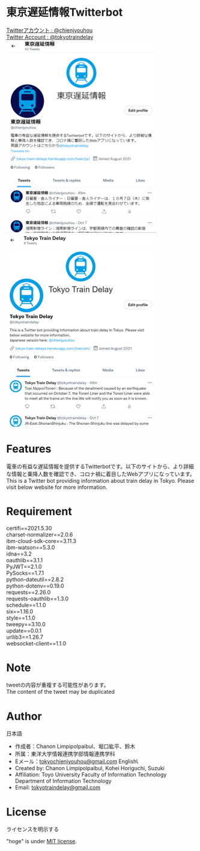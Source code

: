 # 東京遅延情報Twitterbot

[Twitterアカウント : @chienjyouhou](https://twitter.com/chienjyouhou)\
[Twitter Account : @tokyotraindelay](https://twitter.com/tokyotraindelay)\
<img src="https://github.com/Kohei554/opendata0925/blob/main/twi_jp.png" width="400"><img src="https://github.com/Kohei554/opendata0925/blob/main/twi_en.png" width="400">

# Features
電車の有益な遅延情報を提供するTwitterbotです。以下のサイトから、より詳細な情報と乗降人数を確認でき、コロナ禍に着目したWebアプリになっています。\
This is a Twitter bot providing information about train delay in Tokyo. Please visit below website for more information.

# Requirement

certifi==2021.5.30\
charset-normalizer==2.0.6\
ibm-cloud-sdk-core==3.11.3\
ibm-watson==5.3.0\
idna==3.2\
oauthlib==3.1.1\
PyJWT==2.1.0\
PySocks==1.7.1\
python-dateutil==2.8.2\
python-dotenv==0.19.0\
requests==2.26.0\
requests-oauthlib==1.3.0\
schedule==1.1.0\
six==1.16.0\
style==1.1.0\
tweepy==3.10.0\
update==0.0.1\
urllib3==1.26.7\
websocket-client==1.1.0

# Note

tweetの内容が重複する可能性があります。\
The content of the tweet may be duplicated

# Author

日本語
* 作成者：Chanon Limpipolpaibul、堀口紘平、鈴木
* 所属：東洋大学情報連携学部情報連携学科
* Eメール：tokyochienjyouhou@gmail.com
English\
* Created by: Chanon Limpipolpaibul, Kohei Horiguchi, Suzuki
* Affiliation: Toyo University Faculty of Information Technology Department of Information Technology
* Email: tokyotraindelay@gmail.com

# License
ライセンスを明示する

"hoge" is under [MIT license](https://en.wikipedia.org/wiki/MIT_License).
